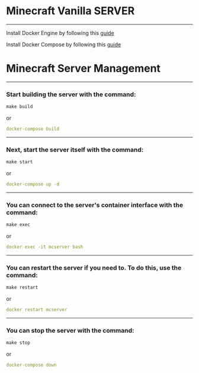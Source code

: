 # Minecraft Vanilla SERVER

<hr>

Install Docker Engine by following this [guide](https://docs.docker.com/engine/install/)

Install Docker Compose by following this [guide](https://docs.docker.com/compose/install/)

# Minecraft Server Management

<hr>

### Start building the server with the command:

```makefile
make build
```
or
```yaml
docker-compose build
```
<hr>

### Next, start the server itself with the command:
```makefile
make start
```
or
```yaml
docker-compose up -d
```
<hr>

### You can connect to the server's container interface with the command:
```makefile
make exec
```
or
```yaml
docker exec -it mcserver bash
```
<hr>

### You can restart the server if you need to. To do this, use the command:
```makefile
make restart
```
or
```yaml
docker restart mcserver
```
<hr>

### You can stop the server with the command:
```makefile
make stop
```
or
```yaml
docker-compose down
```